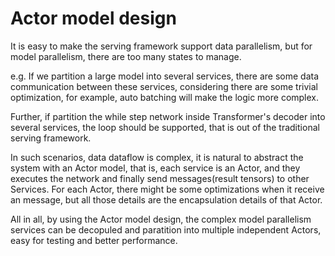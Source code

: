 # Actor model design

It is easy to make the serving framework support data parallelism, but for model parallelism,
there are too many states to manage.

e.g. If we partition a large model into several services, there are some data communication between these services, 
considering there are some trivial optimization, for example, auto batching will make the logic more complex.

Further, if partition the while step network inside Transformer's decoder into several services, 
the loop should be supported, that is out of the traditional serving framework.

In such scenarios, data dataflow is complex, it is natural to abstract the system with an Actor model,
that is, each service is an Actor, and they executes the network and finally send messages(result tensors) to other Services.
For each Actor, there might be some optimizations when it receive an message, but all those details are the encapsulation details of that Actor.

All in all, by using the Actor model design, the complex model parallelism services can be decopuled and paratition into
multiple independent Actors, easy for testing and better performance.  
